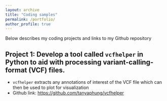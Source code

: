```yaml
---
layout: archive
title: "Coding samples"
permalink: /portfolio/
author_profile: true
---
```


Below describes my coding projects and links to my Github repository

## Project 1: Develop a tool called `vcfhelper` in Python to aid with processing variant-calling-format (VCF) files. 
* `vcfhelper` extracts any annotations of interest of the VCF file which can then be used to plot for visualization
* Github link: https://github.com/tanyaphung/vcfhelper

